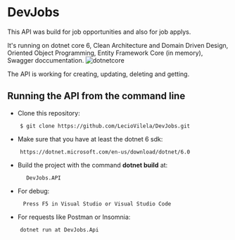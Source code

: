 
# DevJobs
This API was build for job opportunities and also for job applys.

It's running on dotnet core 6, Clean Architecture and Domain Driven Design, Oriented Object Programming, Entity Framework Core (in memory), Swagger doccumentation.
![dotnetcore](https://www.roundthecode.com/wp-content/uploads/2021/08/background-1.png)

The API is working for creating, updating, deleting and getting.
## Running the API from the command line
* Clone this repository:
```
    $ git clone https://github.com/LecioVilela/DevJobs.git
```
* Make sure that you have at least the dotnet 6 sdk:
```
    https://dotnet.microsoft.com/en-us/download/dotnet/6.0
```
* Build the project with the command <strong>dotnet build</strong> at:
```
      DevJobs.API
```
* For debug:
```
     Press F5 in Visual Studio or Visual Studio Code
```
* For requests like Postman or Insomnia:
```
    dotnet run at DevJobs.Api
```